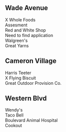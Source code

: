 ## Wade Avenue
X Whole Foods\
	Assesment\
Red and White Shop\
	Need to find application\
Walgreen's\
Great Yarns

## Cameron Village
Harris Teeter\
X Flying Biscuit\
Great Outdoor Provision Co.

## Western Blvd
Wendy's\
Taco Bell\
Boulevard Animal Hospital
\
Cookout
